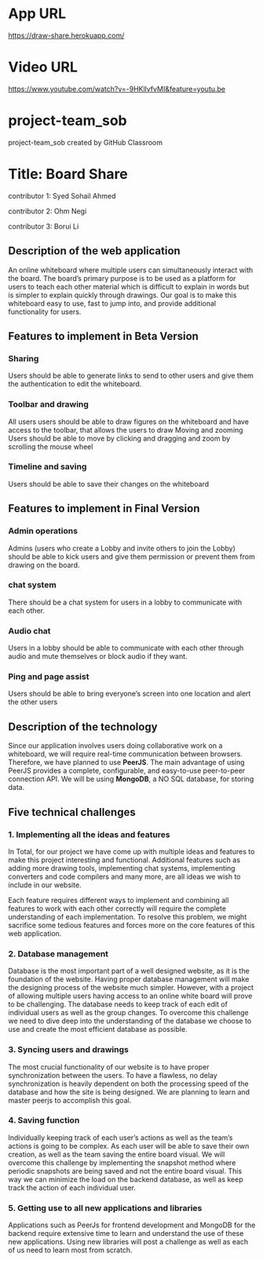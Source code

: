 # App URL

https://draw-share.herokuapp.com/

# Video URL

https://www.youtube.com/watch?v=-9HKllvfvMI&feature=youtu.be

# project-team_sob
project-team_sob created by GitHub Classroom

# Title: Board Share

contributor 1: Syed Sohail Ahmed

contributor 2: Ohm Negi

contributor 3: Borui Li 

## Description of the web application 
	
An online whiteboard where multiple users can simultaneously interact with the board. The board’s primary purpose is to be used as a platform for users to teach each other material which is difficult to explain in words but is simpler to explain quickly through drawings. Our goal is to make this whiteboard  easy to use, fast to jump into, and provide additional functionality for users. 

## Features to implement in Beta Version

### Sharing

Users should be able to generate links to send to other users and give them the authentication to edit the whiteboard.

### Toolbar and drawing
All users users should be able to draw figures on the whiteboard and have access to the toolbar, that allows the users to draw
Moving and zooming
Users should be able to move by clicking and dragging and zoom by scrolling the mouse wheel

### Timeline and saving
Users should be able to save their changes on the whiteboard

## Features to implement in Final Version

### Admin operations

Admins (users who create a Lobby and invite others to join the Lobby) should be able to kick users and give them permission or prevent them from drawing on the board.

### chat system

There should be a chat system for users in a lobby to communicate with each other.

### Audio chat

Users in a lobby should be able to communicate with each other through audio and mute themselves or block audio if they want.

### Ping and page assist

Users should be able to bring everyone’s screen into one location and alert the other users



## Description of the technology

Since our application involves users doing collaborative work on a whiteboard, we will require real-time communication between browsers. Therefore, we have planned to use **PeerJS**. The main advantage of using PeerJS provides a complete, configurable, and easy-to-use peer-to-peer connection API. We will be using **MongoDB**, a NO SQL database, for storing data.



## Five technical challenges
### 1. Implementing all the ideas and features

In Total, for our project we have come up with multiple ideas and features to make this project interesting and functional. Additional features such as adding more drawing tools, implementing chat systems, implementing converters and code compilers and many more, are all ideas we wish to include in our website.
    
Each feature requires different ways to implement and combining all features to work with each other correctly will require the complete understanding of each implementation.  To resolve this problem, we might sacrifice some tedious features and forces more on the core features of this web application.

### 2. Database management

Database is the most important part of a well designed website, as it is the foundation of the website. Having proper database management will make the designing process of the website much simpler.  However, with a project of allowing multiple users having access to an online white board will prove to be challenging.  The database needs to keep track of each edit of individual users as well as the group changes. To overcome this challenge we need to dive deep into the understanding of the database we choose to use and create the most efficient database as possible.

### 3. Syncing users and drawings

The most crucial functionality of our website is to have proper synchronization between the users. To have a flawless, no delay synchronization is heavily dependent on both the processing speed of the database and how the site is being designed.  We are planning to learn and master peerjs to accomplish this goal.

### 4. Saving function

Individually keeping track of each user’s actions as well as the team’s actions is going to be complex. As each user will be able to save their own creation, as well as the team saving the entire board visual. We will overcome this challenge by implementing the snapshot method where periodic snapshots are being saved and not the entire board visual. This way we can minimize the load on the backend database, as well as keep track the action of each individual user.

### 5. Getting use to all new applications and libraries

Applications such as PeerJs for frontend development and MongoDB for the backend require extensive time to learn and understand the use of these new applications. Using new libraries will post a challenge as well as each of us need to learn most from scratch.
